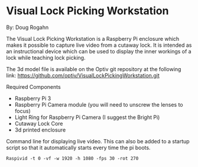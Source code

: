 <H1>Visual Lock Picking Workstation</H1>
By: Doug Rogahn


The Visual Lock Picking Workstation is a Raspberry Pi enclosure which makes it possible to capture live
video from a cutaway lock. It is intended as an instructional device which can be used to display the
inner workings of a lock while teaching lock picking.

The 3d model file is available on the Optiv git repository at the following link:
https://github.com/optiv/VisualLockPickingWorkstation.git

Required Components
* Raspberry Pi 3
* Raspberry Pi Camera module (you will need to unscrew the lenses to focus)
* Light Ring for Raspberry Pi Camera (I suggest the Bright Pi)
* Cutaway Lock Core
* 3d printed enclosure

Command line for displaying live video. This can also be added to a startup script so that it
automatically starts every time the pi boots.

```Raspivid -t 0 -vf -w 1920 -h 1080 -fps 30 -rot 270```
